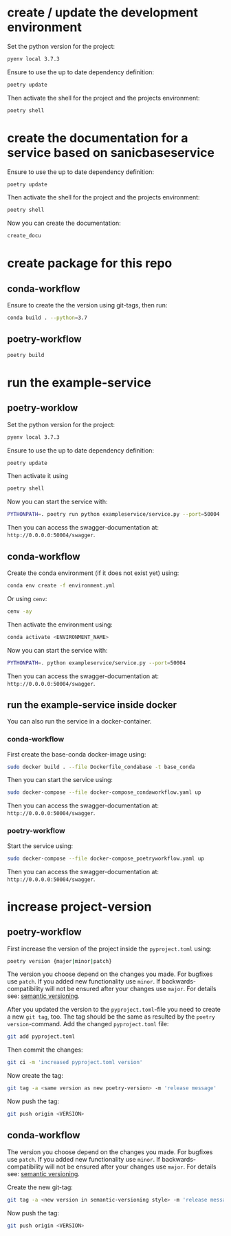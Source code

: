 # create / update the development environment
Set the python version for the project:
```bash
pyenv local 3.7.3
```
Ensure to use the up to date dependency definition:
```bash
poetry update
```
Then activate the shell for the project and the projects environment:
```bash
poetry shell
```


# create the documentation for a service based on sanicbaseservice
Ensure to use the up to date dependency definition:
```bash
poetry update
```
Then activate the shell for the project and the projects environment:
```bash
poetry shell
```
Now you can create the documentation:
```bash
create_docu
```


# create package for this repo

## conda-workflow
Ensure to create the the version using git-tags, then run:
```bash
conda build . --python=3.7
```

## poetry-workflow
```bash
poetry build
```


# run the example-service

## poetry-worklow
Set the python version for the project:
```bash
pyenv local 3.7.3
```
Ensure to use the up to date dependency definition:
```bash
poetry update
```
Then activate it using
```bash
poetry shell
```
Now you can start the service with:
```bash
PYTHONPATH=. poetry run python exampleservice/service.py --port=50004
```

Then you can access the swagger-documentation at:
`http://0.0.0.0:50004/swagger`.

## conda-workflow
Create the conda environment (if it does not exist yet) using:
```bash
conda env create -f environment.yml
```
Or using `cenv`:
```bash
cenv -ay
```

Then activate the environment using:
```bash
conda activate <ENVIRONMENT_NAME>
```

Now you can start the service with:
```bash
PYTHONPATH=. python exampleservice/service.py --port=50004
```

Then you can access the swagger-documentation at:
`http://0.0.0.0:50004/swagger`.



## run the example-service inside docker
You can also run the service in a docker-container.

### conda-workflow
First create the base-conda docker-image using:
```bash
sudo docker build . --file Dockerfile_condabase -t base_conda
```
Then you can start the service using:
```bash
sudo docker-compose --file docker-compose_condaworkflow.yaml up
```
Then you can access the swagger-documentation at:
`http://0.0.0.0:50004/swagger`.

### poetry-workflow
Start the service using:
```bash
sudo docker-compose --file docker-compose_poetryworkflow.yaml up
```

Then you can access the swagger-documentation at:
`http://0.0.0.0:50004/swagger`.


# increase project-version

## poetry-workflow
First increase the version of the project inside the `pyproject.toml` using:
```bash
poetry version {major|minor|patch}
```
The version you choose depend on the changes you made. For bugfixes use
`patch`. If you added new functionality use `minor`. If
backwards-compatibility will not be ensured after your changes use `major`.
For details see: [semantic versioning](https://semver.org/).

After you updated the version to the `pyproject.toml`-file you need to create
a new `git tag`, too. The tag should be the same as resulted by the `poetry
version`-command.
Add the changed `pyproject.toml` file:
```bash
git add pyproject.toml
```
Then commit the changes:
```bash
git ci -m 'increased pyproject.toml version'
```
Now create the tag:
```bash
git tag -a <same version as new poetry-version> -m 'release message'
```

Now push the tag:
```bash
git push origin <VERSION>
```

## conda-workflow
The version you choose depend on the changes you made. For bugfixes use
`patch`. If you added new functionality use `minor`. If
backwards-compatibility will not be ensured after your changes use `major`.
For details see: [semantic versioning](https://semver.org/).

Create the new git-tag:
```bash
git tag -a <new version in semantic-versioning style> -m 'release message'
```

Now push the tag:
```bash
git push origin <VERSION>
```
